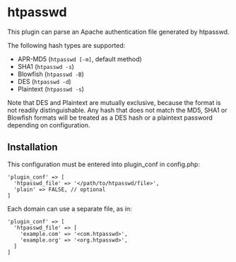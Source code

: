 htpasswd
========

This plugin can parse an Apache authentication file
generated by htpasswd.

The following hash types are supported:

- APR-MD5 (`htpasswd [-m]`, default method)
- SHA1 (`htpasswd -s`)
- Blowfish (`htpasswd -B`)
- DES (`htpasswd -d`)
- Plaintext (`htpasswd -s`)

Note that DES and Plaintext are mutually exclusive, because
the format is not readily distinguishable. Any hash that does
not match the MD5, SHA1 or Blowfish formats will be treated as
a DES hash or a plaintext password depending on configuration.

Installation
------------

This configuration must be entered into plugin_conf in config.php:

    'plugin_conf' => [
      'htpasswd_file' => '</path/to/htpasswd/file>',
      'plain' => FALSE, // optional
    ]

Each domain can use a separate file, as in:

    'plugin_conf' => [
      'htpasswd_file' => [
        'example.com' => '<com.htpasswd>',
        'example.org' => '<org.htpasswd>',
      ]
    ]
